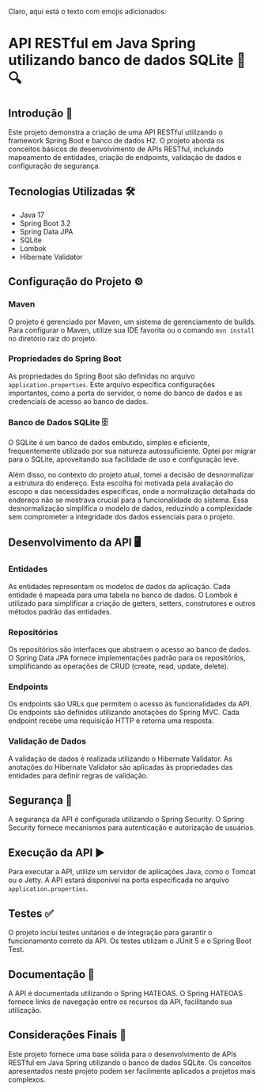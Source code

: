 Claro, aqui está o texto com emojis adicionados:

# API RESTful em Java Spring utilizando banco de dados SQLite 🌱🔍

## Introdução 🚀

Este projeto demonstra a criação de uma API RESTful utilizando o framework Spring Boot e banco de dados H2. O projeto aborda os conceitos básicos de desenvolvimento de APIs RESTful, incluindo mapeamento de entidades, criação de endpoints, validação de dados e configuração de segurança.

## Tecnologias Utilizadas 🛠️

* Java 17
* Spring Boot 3.2
* Spring Data JPA 
* SQLite
* Lombok 
* Hibernate Validator

## Configuração do Projeto ⚙️

### Maven

O projeto é gerenciado por Maven, um sistema de gerenciamento de builds. Para configurar o Maven, utilize sua IDE favorita ou o comando `mvn install` no diretório raiz do projeto.

### Propriedades do Spring Boot

As propriedades do Spring Boot são definidas no arquivo `application.properties`. Este arquivo especifica configurações importantes, como a porta do servidor, o nome do banco de dados e as credenciais de acesso ao banco de dados.

### Banco de Dados SQLite 🗄️

O SQLite é um banco de dados embutido, simples e eficiente, frequentemente utilizado por sua natureza autossuficiente. Optei por migrar para o SQLite, aproveitando sua facilidade de uso e configuração leve.

Além disso, no contexto do projeto atual, tomei a decisão de desnormalizar a estrutura do endereço. Esta escolha foi motivada pela avaliação do escopo e das necessidades específicas, onde a normalização detalhada do endereço não se mostrava crucial para a funcionalidade do sistema. Essa desnormalização simplifica o modelo de dados, reduzindo a complexidade sem comprometer a integridade dos dados essenciais para o projeto.

## Desenvolvimento da API 🖥️

### Entidades

As entidades representam os modelos de dados da aplicação. Cada entidade é mapeada para uma tabela no banco de dados. O Lombok é utilizado para simplificar a criação de getters, setters, construtores e outros métodos padrão das entidades.

### Repositórios

Os repositórios são interfaces que abstraem o acesso ao banco de dados. O Spring Data JPA fornece implementações padrão para os repositórios, simplificando as operações de CRUD (create, read, update, delete).

### Endpoints

Os endpoints são URLs que permitem o acesso às funcionalidades da API. Os endpoints são definidos utilizando anotações do Spring MVC. Cada endpoint recebe uma requisição HTTP e retorna uma resposta.

### Validação de Dados

A validação de dados é realizada utilizando o Hibernate Validator. As anotações do Hibernate Validator são aplicadas às propriedades das entidades para definir regras de validação.

## Segurança 🔐

A segurança da API é configurada utilizando o Spring Security. O Spring Security fornece mecanismos para autenticação e autorização de usuários.

## Execução da API ▶️

Para executar a API, utilize um servidor de aplicações Java, como o Tomcat ou o Jetty. A API estará disponível na porta especificada no arquivo `application.properties`.

## Testes ✅

O projeto inclui testes unitários e de integração para garantir o funcionamento correto da API. Os testes utilizam o JUnit 5 e o Spring Boot Test.

## Documentação 📄

A API é documentada utilizando o Spring HATEOAS. O Spring HATEOAS fornece links de navegação entre os recursos da API, facilitando sua utilização.

## Considerações Finais 🌟

Este projeto fornece uma base sólida para o desenvolvimento de APIs RESTful em Java Spring utilizando o banco de dados SQLite. Os conceitos apresentados neste projeto podem ser facilmente aplicados a projetos mais complexos.
